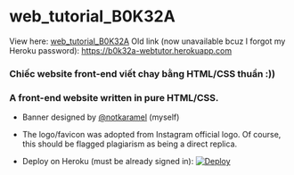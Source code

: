# web_tutorial_B0K32A
  View here: [web_tutorial_B0K32A](https://notkaramel.github.io/web_tutorial_B0K32A/)
  Old link (now unavailable bcuz I forgot my Heroku password): https://b0k32a-webtutor.herokuapp.com

### Chiếc website front-end viết chay bằng HTML/CSS thuần :))
### A front-end website written in pure HTML/CSS.

- Banner designed by [@notkaramel](https://www.instagram.com/notkaramel/) (myself)
- The logo/favicon was adopted from Instagram official logo. Of course, this should be flagged plagiarism as being a direct replica.

- Deploy on Heroku (must be already signed in):
[![Deploy](https://www.herokucdn.com/deploy/button.png)](https://heroku.com/deploy?template=https://github.com/Karamel2002/web_tutorial_B0K32A)
